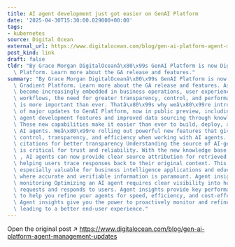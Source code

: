 ```yaml
---
title: AI agent development just got easier on GenAI Platform
date: '2025-04-30T15:30:00.029000+00:00'
tags:
- kubernetes
source: Digital Ocean
external_url: https://www.digitalocean.com/blog/gen-ai-platform-agent-management-updates
post_kind: link
draft: false
tldr: "By Grace Morgan DigitalOceanâ\x80\x99s GenAI Platform is now DigitalOcean Gradient\
  \ Platform. Learn more about the GA release and features."
summary: "By Grace Morgan DigitalOceanâ\x80\x99s GenAI Platform is now DigitalOcean\
  \ Gradient Platform. Learn more about the GA release and features. As AI agents\
  \ become increasingly embedded in business operations, user experiences, and regulated\
  \ workflows, the need for greater transparency, control, and performance visibility\
  \ is more important than ever. Thatâ\x80\x99s why weâ\x80\x99re introducing a set\
  \ of major updates to GenAI Platform, now in public preview, including enhanced\
  \ agent development features and improved data sourcing through knowledge base citations.\
  \ These new capabilities make it easier than ever to build, deploy, and refine your\
  \ AI agents. Weâ\x80\x99re rolling out powerful new features that give teams more\
  \ control, transparency, and efficiency when working with AI agents. Knowledge base\
  \ citations for better transparency Understanding the source of AI-generated responses\
  \ is critical for trust and reliability. With the new knowledge base citations feature\
  \ , AI agents can now provide clear source attribution for retrieved information,\
  \ helping users trace responses back to their original context. This feature is\
  \ especially valuable for business intelligence applications and educational platforms,\
  \ where accurate and verifiable information is paramount. Agent insights for performance\
  \ monitoring Optimizing an AI agent requires clear visibility into how it processes\
  \ requests and responds to users. Agent insights provide key performance metrics\
  \ to help you refine your agents for speed, efficiency, and cost-effectiveness.\
  \ Agent insights give you the power to proactively monitor and refine your AI agents,\
  \ leading to a better end-user experience."
---
```

Open the original post ↗ https://www.digitalocean.com/blog/gen-ai-platform-agent-management-updates
